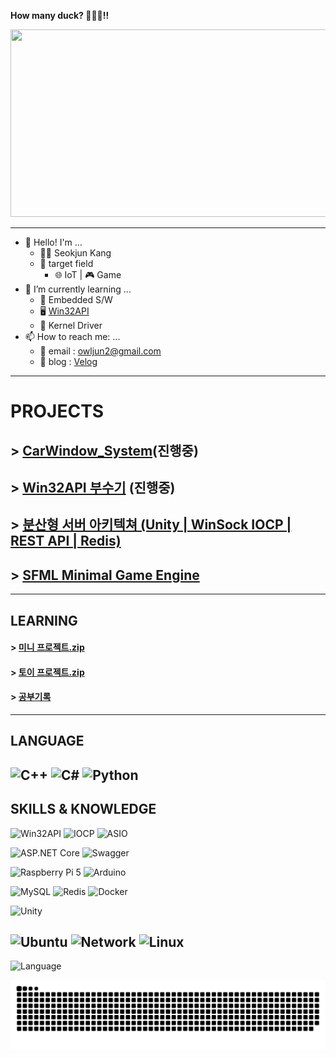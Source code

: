 **How many duck? 🦆🐤🐣!!**
<!--
**Owl-jun/Owl-jun** is a ✨ _special_ ✨ repository because its `README.md` (this file) appears on your GitHub profile.

Here are some ideas to get you started:

- 🔭 I’m currently working on ...
- 
- 👯 I’m looking to collaborate on ...
- 🤔 I’m looking for help with ...
- 💬 Ask me about ...
- 📫 How to reach me: ...
- 😄 Pronouns: ...
- ⚡ Fun fact: ...
-->


    
<a href="https://www.gitanimals.org/en_US?utm_medium=image&utm_source=Owl-jun&utm_content=farm">
<img
  src="https://render.gitanimals.org/farms/Owl-jun"
  width="600"
  height="300"
/>
</a>

<!-- ## [성쌤의 채점버튼](https://github.com/Owl-jun/iot-webapp-2025) -->

---

- 👋 Hello! I'm ...
  - 🧑‍💻 Seokjun Kang
  - 🎯 target field
    - 🌐 IoT | 🎮 Game 
- 🌱 I’m currently learning ...
  - 🧱 Embedded S/W
  - 🖥️ [Win32API](https://github.com/Owl-jun/Computer-is-science/blob/main/OperatinSystem/OS_StudyNote.md)
  - 👯 Kernel Driver
- 📫 How to reach me: ...
  - 📧 email : owljun2@gmail.com
  - 📘 blog : [Velog](https://velog.io/@owljun/posts)

---
# PROJECTS

## > [CarWindow_System](https://github.com/Owl-jun/Proj2025_Car_Window_System)(진행중)
## > [Win32API 부수기](https://github.com/Owl-jun/Win32-API-Practice) (진행중)
## > [분산형 서버 아키텍쳐 (Unity | WinSock IOCP | REST API | Redis)](https://github.com/Owl-jun/GaemServerKit)
## > [SFML Minimal Game Engine](https://github.com/Owl-jun/project_pkmbattle)
---

## LEARNING

#### > [미니 프로젝트.zip](https://github.com/Owl-jun/mini_projects)
#### > [토이 프로젝트.zip](https://github.com/Owl-jun/toyprojects)
#### > [공부기록](https://github.com/Owl-jun/Computer-is-science)

---
## LANGUAGE
![C++](https://img.shields.io/badge/C++-00599C?style=for-the-badge&logo=c%2B%2B&logoColor=white)
![C#](https://img.shields.io/badge/C%23-239120?style=for-the-badge&logo=c-sharp&logoColor=white)
![Python](https://img.shields.io/badge/Python-3776AB?style=for-the-badge&logo=python&logoColor=white)
---
## SKILLS & KNOWLEDGE
![Win32API](https://img.shields.io/badge/Win32API-0078D6?style=for-the-badge&logo=windows&logoColor=white)
![IOCP](https://img.shields.io/badge/IOCP-0f0fc0?style=for-the-badge&logo=windows&logoColor=white)
![ASIO](https://img.shields.io/badge/ASIO-7418A1?style=for-the-badge)

![ASP.NET Core](https://img.shields.io/badge/ASP.NET-031a3c?style=for-the-badge&logo=dotnet&logoColor=white)
![Swagger](https://img.shields.io/badge/Swagger-106010?style=for-the-badge&logo=swagger&logoColor=white)

![Raspberry Pi 5](https://img.shields.io/badge/Raspberry%20Pi%205-C51A4A?style=for-the-badge&logo=raspberrypi&logoColor=white)
![Arduino](https://img.shields.io/badge/Arduino-00979D?style=for-the-badge&logo=arduino&logoColor=white)

![MySQL](https://img.shields.io/badge/MySQL-00758F?style=for-the-badge&logo=mysql&logoColor=white)
![Redis](https://img.shields.io/badge/Redis-501010?style=for-the-badge&logo=redis&logoColor=white)
![Docker](https://img.shields.io/badge/Docker-3776BB?style=for-the-badge&logo=docker&logoColor=white)

![Unity](https://img.shields.io/badge/Unity-000000?style=for-the-badge&logo=unity&logoColor=white)

![Ubuntu](https://img.shields.io/badge/Ubuntu-E95420?style=for-the-badge&logo=ubuntu&logoColor=white)
![Network](https://img.shields.io/badge/Network-0A66C2?style=for-the-badge&logo=network&logoColor=white)
![Linux](https://img.shields.io/badge/OS-000000?style=for-the-badge&logo=linux&logoColor=white)
---

![Language](https://github-readme-stats.vercel.app/api/top-langs/?username=Owl-jun&theme=tokyonight&layout=compact&exclude_repo=iot-algorithm-2025,iot-dataanalysis-2025,IoT_CS_Study,iot-webapp-2025&v=3)


![snake gif](https://github.com/Owl-jun/Owl-jun/blob/output/github-snake.svg)
<!-- ![Snake animation](https://Owl-jun.github.io/my-snake-animation/snake.svg) -->
